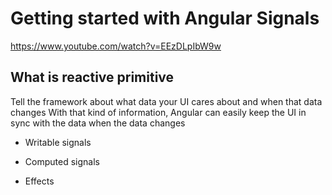 # Getting started with Angular Signals
https://www.youtube.com/watch?v=EEzDLpIbW9w


## What is reactive primitive
Tell the framework about what data your UI cares about and when that data changes
With that kind of information, Angular can easily keep the UI in sync with the data when the data changes


- Writable signals

- Computed signals

- Effects
